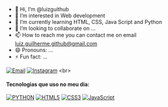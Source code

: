 - 👋 Hi, I’m @luizguithub
- 👀 I’m interested in Web development
- 🌱 I’m currently learning HTML, CSS, Java Script and Python
- 💞️ I’m looking to collaborate on ...
- 📫 How to reach me you can contact me on email luiz.guilherme.github@gmail.com
- 😄 Pronouns: ...
- ⚡ Fun fact: ...

[![Email](https://img.shields.io/badge/Gmail-D14836?style=for-the-badge&logo=gmail&logoColor=white)](mailto:luiz.guilherme.github@gmail.com)
[![Instagram](https://img.shields.io/badge/Instagram-E4405F?style=for-the-badge&logo=instagram&logoColor=white)]([https://www.instagram.com/lucas.alveslupinacci?igsh=cWszb25mZGtsOWlx](https://www.instagram.com/l.luizsg?igsh=MXNjdHpqd2x0Y2lqdQ==)) <br>

#### Tecnologias que uso no meu dia:
[![PYTHON](https://img.shields.io/badge/Python-14354C?style=for-the-badge&logo=python&logoColor=white)]()
[![HTML5](https://img.shields.io/badge/HTML5-E34F26?style=for-the-badge&logo=html5&logoColor=white)]()
[![CSS3](https://img.shields.io/badge/CSS3-1572B6?style=for-the-badge&logo=css3&logoColor=white)]()
[![JavaScript](https://img.shields.io/badge/JavaScript-F7DF1E?style=for-the-badge&logo=javascript&logoColor=black)]()
<!---
luizguithub/luizguithub is a ✨ special ✨ repository because its `README.md` (this file) appears on your GitHub profile.
You can click the Preview link to take a look at your changes.
--->
